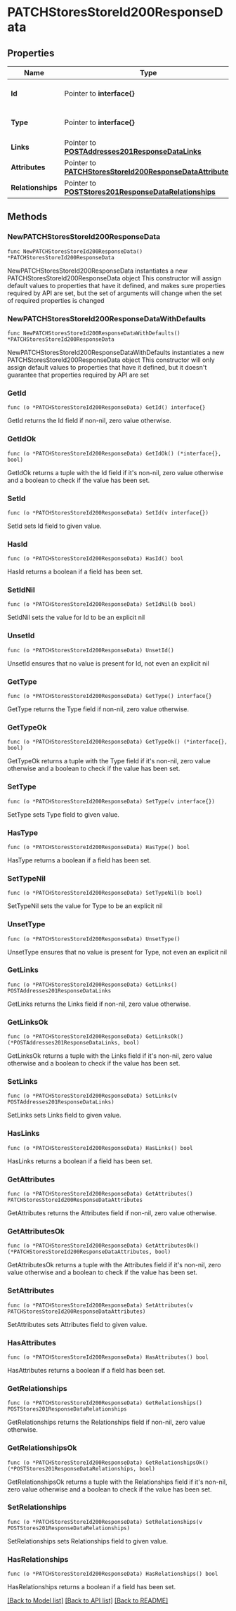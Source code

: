 # PATCHStoresStoreId200ResponseData

## Properties

Name | Type | Description | Notes
------------ | ------------- | ------------- | -------------
**Id** | Pointer to **interface{}** | The resource&#39;s id | [optional] 
**Type** | Pointer to **interface{}** | The resource&#39;s type | [optional] 
**Links** | Pointer to [**POSTAddresses201ResponseDataLinks**](POSTAddresses201ResponseDataLinks.md) |  | [optional] 
**Attributes** | Pointer to [**PATCHStoresStoreId200ResponseDataAttributes**](PATCHStoresStoreId200ResponseDataAttributes.md) |  | [optional] 
**Relationships** | Pointer to [**POSTStores201ResponseDataRelationships**](POSTStores201ResponseDataRelationships.md) |  | [optional] 

## Methods

### NewPATCHStoresStoreId200ResponseData

`func NewPATCHStoresStoreId200ResponseData() *PATCHStoresStoreId200ResponseData`

NewPATCHStoresStoreId200ResponseData instantiates a new PATCHStoresStoreId200ResponseData object
This constructor will assign default values to properties that have it defined,
and makes sure properties required by API are set, but the set of arguments
will change when the set of required properties is changed

### NewPATCHStoresStoreId200ResponseDataWithDefaults

`func NewPATCHStoresStoreId200ResponseDataWithDefaults() *PATCHStoresStoreId200ResponseData`

NewPATCHStoresStoreId200ResponseDataWithDefaults instantiates a new PATCHStoresStoreId200ResponseData object
This constructor will only assign default values to properties that have it defined,
but it doesn't guarantee that properties required by API are set

### GetId

`func (o *PATCHStoresStoreId200ResponseData) GetId() interface{}`

GetId returns the Id field if non-nil, zero value otherwise.

### GetIdOk

`func (o *PATCHStoresStoreId200ResponseData) GetIdOk() (*interface{}, bool)`

GetIdOk returns a tuple with the Id field if it's non-nil, zero value otherwise
and a boolean to check if the value has been set.

### SetId

`func (o *PATCHStoresStoreId200ResponseData) SetId(v interface{})`

SetId sets Id field to given value.

### HasId

`func (o *PATCHStoresStoreId200ResponseData) HasId() bool`

HasId returns a boolean if a field has been set.

### SetIdNil

`func (o *PATCHStoresStoreId200ResponseData) SetIdNil(b bool)`

 SetIdNil sets the value for Id to be an explicit nil

### UnsetId
`func (o *PATCHStoresStoreId200ResponseData) UnsetId()`

UnsetId ensures that no value is present for Id, not even an explicit nil
### GetType

`func (o *PATCHStoresStoreId200ResponseData) GetType() interface{}`

GetType returns the Type field if non-nil, zero value otherwise.

### GetTypeOk

`func (o *PATCHStoresStoreId200ResponseData) GetTypeOk() (*interface{}, bool)`

GetTypeOk returns a tuple with the Type field if it's non-nil, zero value otherwise
and a boolean to check if the value has been set.

### SetType

`func (o *PATCHStoresStoreId200ResponseData) SetType(v interface{})`

SetType sets Type field to given value.

### HasType

`func (o *PATCHStoresStoreId200ResponseData) HasType() bool`

HasType returns a boolean if a field has been set.

### SetTypeNil

`func (o *PATCHStoresStoreId200ResponseData) SetTypeNil(b bool)`

 SetTypeNil sets the value for Type to be an explicit nil

### UnsetType
`func (o *PATCHStoresStoreId200ResponseData) UnsetType()`

UnsetType ensures that no value is present for Type, not even an explicit nil
### GetLinks

`func (o *PATCHStoresStoreId200ResponseData) GetLinks() POSTAddresses201ResponseDataLinks`

GetLinks returns the Links field if non-nil, zero value otherwise.

### GetLinksOk

`func (o *PATCHStoresStoreId200ResponseData) GetLinksOk() (*POSTAddresses201ResponseDataLinks, bool)`

GetLinksOk returns a tuple with the Links field if it's non-nil, zero value otherwise
and a boolean to check if the value has been set.

### SetLinks

`func (o *PATCHStoresStoreId200ResponseData) SetLinks(v POSTAddresses201ResponseDataLinks)`

SetLinks sets Links field to given value.

### HasLinks

`func (o *PATCHStoresStoreId200ResponseData) HasLinks() bool`

HasLinks returns a boolean if a field has been set.

### GetAttributes

`func (o *PATCHStoresStoreId200ResponseData) GetAttributes() PATCHStoresStoreId200ResponseDataAttributes`

GetAttributes returns the Attributes field if non-nil, zero value otherwise.

### GetAttributesOk

`func (o *PATCHStoresStoreId200ResponseData) GetAttributesOk() (*PATCHStoresStoreId200ResponseDataAttributes, bool)`

GetAttributesOk returns a tuple with the Attributes field if it's non-nil, zero value otherwise
and a boolean to check if the value has been set.

### SetAttributes

`func (o *PATCHStoresStoreId200ResponseData) SetAttributes(v PATCHStoresStoreId200ResponseDataAttributes)`

SetAttributes sets Attributes field to given value.

### HasAttributes

`func (o *PATCHStoresStoreId200ResponseData) HasAttributes() bool`

HasAttributes returns a boolean if a field has been set.

### GetRelationships

`func (o *PATCHStoresStoreId200ResponseData) GetRelationships() POSTStores201ResponseDataRelationships`

GetRelationships returns the Relationships field if non-nil, zero value otherwise.

### GetRelationshipsOk

`func (o *PATCHStoresStoreId200ResponseData) GetRelationshipsOk() (*POSTStores201ResponseDataRelationships, bool)`

GetRelationshipsOk returns a tuple with the Relationships field if it's non-nil, zero value otherwise
and a boolean to check if the value has been set.

### SetRelationships

`func (o *PATCHStoresStoreId200ResponseData) SetRelationships(v POSTStores201ResponseDataRelationships)`

SetRelationships sets Relationships field to given value.

### HasRelationships

`func (o *PATCHStoresStoreId200ResponseData) HasRelationships() bool`

HasRelationships returns a boolean if a field has been set.


[[Back to Model list]](../README.md#documentation-for-models) [[Back to API list]](../README.md#documentation-for-api-endpoints) [[Back to README]](../README.md)


